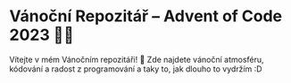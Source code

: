 # Vánoční Repozitář – Advent of Code 2023 🎄🎅

Vítejte v mém Vánočním repozitáři! 🌟 Zde najdete vánoční atmosféru, kódování a radost z programování a taky to, jak dlouho to vydržím :D

